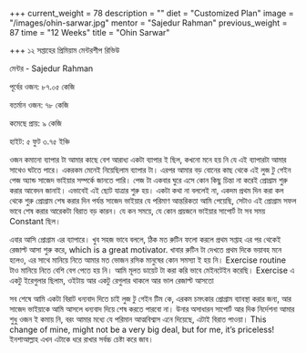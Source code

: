 +++
current_weight = 78
description = ""
diet = "Customized Plan"
image = "/images/ohin-sarwar.jpg"
mentor = "Sajedur Rahman"
previous_weight = 87
time = "12 Weeks"
title = "Ohin Sarwar"

+++
১২ সপ্তাহের প্রিমিয়াম মেন্টরশীপ রিভিউ

মেন্টর - Sajedur Rahman

পূর্বের ওজন: ৮৭.০৫ কেজি

বতর্মান ওজন: ৭৮ কেজি

কমেছে প্রায়: ৯ কেজি

হাইট: ৫ ফুট ৩.৭৫ ইঞ্চি

ওজন কমানো ব্যাপার টা আমার কাছে বেশ আরাধ্য একটা ব্যাপার ই ছিল, কখনো মনে হয় নি যে এই ব্যাপারটা আমার সাথেও ঘটতে পারে। একরকম মেনেই নিয়েছিলাম ব্যাপার টা। এরপর আমার বড় বোনের কাছ থেকে এই লুজ টু গেইন পেজ অ্যান্ড সাজেদ ভাইয়ার সম্পর্কে জানতে পারি। পেজ টা একবার ঘুরে এসে কোন কিছু চিন্তা না করেই প্রোগ্রাম শুরু করার আবেদন জানাই। এভাবেই এই ছোট যাত্রার শুরু হয়। একটা কথা না বললেই না, একদম প্রথম দিন করা কল থেকে শুরু প্রোগ্রাম শেষ করার দিন পর্যন্ত সাজেদ ভাইয়ার যে পরিমাণ আন্তরিকতা আমি পেয়েছি, সেটাও এই প্রোগ্রাম সফল ভাবে শেষ করার আরেকটা বিরাত বড় কারন। যে কন সময়ে, যে কোন প্রয়জনে ভাইয়ার সাপোর্ট টা সব সময় Constant ছিল।

এবার আসি প্রোগ্রাম এর ব্যাপারে। খুব সহজ ভাবে বললে, ঠিক মত রুটিন ফলো করলে প্রথম সপ্তাহ এর পর থেকেই রেজাল্ট আসা শুরু করে, which is a great motivator. খাবার রুটিন টা দেখতে প্রথম দিকে ভয়াবহ মনে হলেও, এর সাথে মানিয়ে নিতে আমার মত ভোজন রসিক মানুষের কোন সমস্যা ই হয় নি। Exercise routine টাও মানিয়ে নিতে বেশি বেগ পেতে হয় নি। আমি মূলত ডায়েট টা করা করি ভাবে মেইনটেইন করেছি। Exercise এ একটু ইরেগুলার ছিলাম, ওইটায় আর একটু রেগুলার থাকলে আর ভাল রেজাল্ট আসতো

সব শেষে আমি একটা বিরাট ধন্যবাদ দিতে চাই লুজ টু গেইন টিম কে, এরকম চমৎকার প্রোগ্রাম ব্যাবস্থা করার জন্য, আর সাজেদ ভাইয়াকে আমি আসলে ধন্যবাদ দিয়ে শেষ করতে পারবো না। উনার অসাধারন সাপোর্ট আর দিক নির্দেশনা আমার শুধু ওজন ই কমায় নি, বরং আমার মধ্যে যে পরিমান আত্মবিশ্বাস এনে দিয়েছে, এটাই বিরাত পাওয়া। This change of mine, might not be a very big deal, but for me, it’s priceless! ইনশাআল্লাহ এখন এটাকে ধরে রাখার সর্বচ্চ চেষ্টা করে জাব।